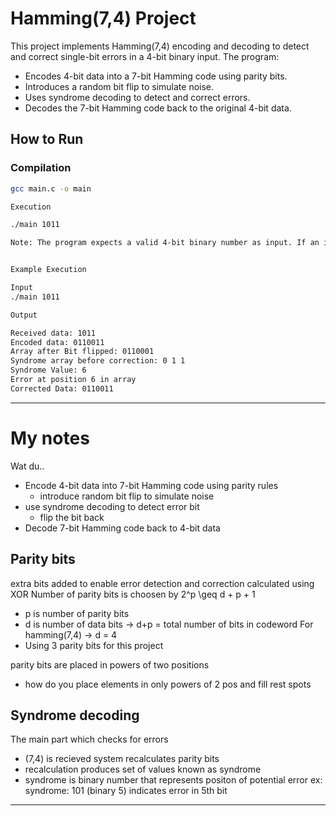 # Hamming(7,4) Project

This project implements Hamming(7,4) encoding and decoding to detect and correct single-bit errors in a 4-bit binary input. The program:
- Encodes 4-bit data into a 7-bit Hamming code using parity bits.
- Introduces a random bit flip to simulate noise.
- Uses syndrome decoding to detect and correct errors.
- Decodes the 7-bit Hamming code back to the original 4-bit data.

## How to Run

### Compilation
```sh
gcc main.c -o main

Execution

./main 1011

Note: The program expects a valid 4-bit binary number as input. If an invalid input is provided, an error message will be displayed.


Example Execution

Input
./main 1011

Output

Received data: 1011
Encoded data: 0110011
Array after Bit flipped: 0110001
Syndrome array before correction: 0 1 1
Syndrome Value: 6
Error at position 6 in array
Corrected Data: 0110011
```


---
# My notes

Wat du..
- Encode 4-bit data into 7-bit Hamming code using parity rules
    - introduce random bit flip to simulate noise
- use syndrome decoding to detect error bit
    - flip the bit back
- Decode 7-bit Hamming code back to 4-bit data


## Parity bits
extra bits added to enable error detection and correction calculated using XOR
Number of parity bits is choosen by 2^p \geq d + p + 1
- p is number of parity bits
- d is  number of data bits -> d+p = total number of bits in codeword
For hamming(7,4) -> d = 4
- Using 3 parity bits for this project

parity bits are placed in powers of two positions
- how do you place elements in only powers of 2 pos and fill rest spots


## Syndrome decoding
The main part which checks for errors
- (7,4) is recieved system recalculates parity bits
- recalculation produces set of values known as syndrome
- syndrome is binary number that represents positon of potential error
    ex: syndrome: 101 (binary 5) indicates error in 5th bit

---

